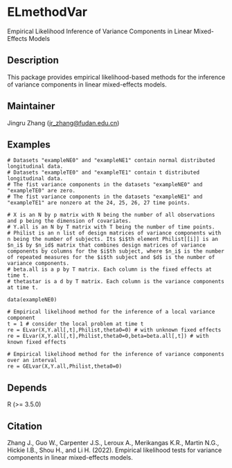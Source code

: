 # ELmethodVar
Empirical Likelihood Inference of Variance Components in Linear Mixed-Effects Models

## Description
This package provides empirical likelihood-based methods for the inference of  variance components in linear mixed-effects models.

## Maintainer
Jingru Zhang (jr_zhang@fudan.edu.cn)

## Examples
```{r}
# Datasets "exampleNE0" and "exampleNE1" contain normal distributed longitudinal data.
# Datasets "exampleTE0" and "exampleTE1" contain t distributed longitudinal data.
# The fist variance components in the datasets "exampleNE0" and "exampleTE0" are zero.
# The fist variance components in the datasets "exampleNE1" and "exampleTE1" are nonzero at the 24, 25, 26, 27 time points.

# X is an N by p matrix with N being the number of all observations and p being the dimension of covariates.
# Y.all is an N by T matrix with T being the number of time points.
# Philist is an n list of design matrices of variance components with n being the number of subjects. Its $i$th element Philist[[i]] is an $n_i$ by $n_id$ matrix that combines design matrices of variance components by columns for the $i$th subject, where $n_i$ is the number of repeated measures for the $i$th subject and $d$ is the number of variance components.
# beta.all is a p by T matrix. Each column is the fixed effects at time t.
# thetastar is a d by T matrix. Each column is the variance components at time t.

data(exampleNE0)

# Empirical likelihood method for the inference of a local variance component
t = 1 # consider the local problem at time t
re = ELvar(X,Y.all[,t],Philist,theta0=0) # with unknown fixed effects
re = ELvar(X,Y.all[,t],Philist,theta0=0,beta=beta.all[,t]) # with known fixed effects
    
# Empirical likelihood method for the inference of variance components over an interval
re = GELvar(X,Y.all,Philist,theta0=0)
```

## Depends
R (>= 3.5.0)

## Citation 
Zhang J., Guo W., Carpenter J.S., Leroux A., Merikangas K.R., Martin N.G., Hickie I.B., Shou H., and Li H. (2022). Empirical likelihood tests for variance components in linear mixed-effects models. 
